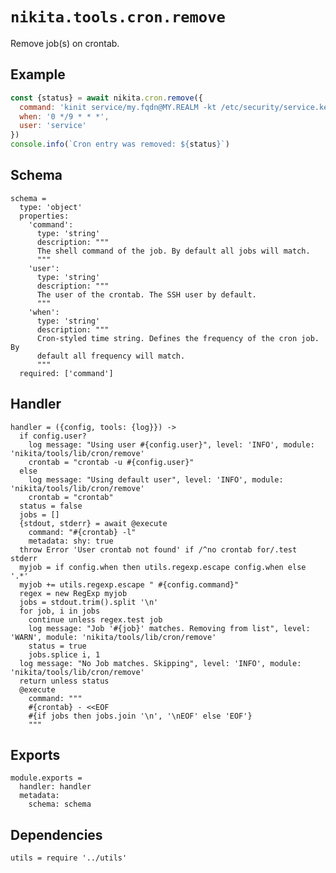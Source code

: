 
# `nikita.tools.cron.remove`

Remove job(s) on crontab.

## Example

```js
const {status} = await nikita.cron.remove({
  command: 'kinit service/my.fqdn@MY.REALM -kt /etc/security/service.keytab',
  when: '0 */9 * * *',
  user: 'service'
})
console.info(`Cron entry was removed: ${status}`)
```

## Schema

    schema =
      type: 'object'
      properties:
        'command':
          type: 'string'
          description: """
          The shell command of the job. By default all jobs will match.
          """
        'user':
          type: 'string'
          description: """
          The user of the crontab. The SSH user by default.
          """
        'when':
          type: 'string'
          description: """
          Cron-styled time string. Defines the frequency of the cron job. By
          default all frequency will match.
          """
      required: ['command']

## Handler

    handler = ({config, tools: {log}}) ->
      if config.user?
        log message: "Using user #{config.user}", level: 'INFO', module: 'nikita/tools/lib/cron/remove'
        crontab = "crontab -u #{config.user}"
      else
        log message: "Using default user", level: 'INFO', module: 'nikita/tools/lib/cron/remove'
        crontab = "crontab"
      status = false
      jobs = []
      {stdout, stderr} = await @execute
        command: "#{crontab} -l"
        metadata: shy: true
      throw Error 'User crontab not found' if /^no crontab for/.test stderr
      myjob = if config.when then utils.regexp.escape config.when else '.*'
      myjob += utils.regexp.escape " #{config.command}"
      regex = new RegExp myjob
      jobs = stdout.trim().split '\n'
      for job, i in jobs
        continue unless regex.test job
        log message: "Job '#{job}' matches. Removing from list", level: 'WARN', module: 'nikita/tools/lib/cron/remove'
        status = true
        jobs.splice i, 1
      log message: "No Job matches. Skipping", level: 'INFO', module: 'nikita/tools/lib/cron/remove'
      return unless status
      @execute
        command: """
        #{crontab} - <<EOF
        #{if jobs then jobs.join '\n', '\nEOF' else 'EOF'}
        """

## Exports

    module.exports =
      handler: handler
      metadata:
        schema: schema

## Dependencies

    utils = require '../utils'
